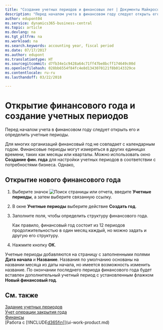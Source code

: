 ```yaml
---
title: "Создание учетных периодов и финансовых лет | Документы Майкрософт"
description: "Перед началом учета в финансовом году следует открыть его и определить учетные периоды."
author: edupont04
ms.service: dynamics365-business-central
ms.topic: article
ms.devlang: na
ms.tgt_pltfrm: na
ms.workload: na
ms.search.keywords: accounting year, fiscal period
ms.date: 07/17/2017
ms.author: edupont
ms.translationtype: HT
ms.sourcegitcommit: d7fb34e1c9428a64c71ff47be8bcff174649c00d
ms.openlocfilehash: 028bb6554f84fc4e8d1343070121f8b0143329ce
ms.contentlocale: ru-ru
ms.lasthandoff: 03/22/2018

---
```

# <a name="open-a-new-fiscal-year-and-create-accounting-periods"></a>Открытие финансового года и создание учетных периодов
Перед началом учета в финансовом году следует открыть его и определить учетные периоды.  

Для многих организаций финансовый год не совпадает с календарным годом. Финансовые периоды могут измеряться в других единицах времени, таких как месяцы или кварталы. Можно использовать окно **Создание фин. года** для настройки учетных периодов в соответствии с потребностями бизнеса. Однако,   

## <a name="to-open-a-new-fiscal-year"></a>Открытие нового финансового года
1. Выберите значок ![Поиск страницы или отчета](media/ui-search/search_small.png "Значок поиска страницы или отчета"), введите **Учетные периоды**, а затем выберите связанную ссылку.
2. В окне **Учетные периоды** выберите действие **Создать год**.
3. Заполните поля, чтобы определить структуру финансового года.

    Как правило, финансовый год состоит из 12 периодов продолжительностью в один месяц каждый, но можно задать и другую его структуру.
4. Нажмите кнопку **ОК**.

Учетные периоды добавляются на страницу с заполненными полями **Дата начала** и **Название**. Названия по умолчанию основаны на названии месяца из даты начала, но имеется возможность изменить название. По окончании последнего периода финансового года будет вставлен дополнительный учетный период с установленным флажком **Новый финансовый год**.  


## <a name="see-also"></a>См. также
[Задание учетных периодов](finance-how-specify-posting-periods.md)  
[Учет операции закрытия года](year-how-post-year-end-close-entry.md)  
[Финансы](finance.md)  
[Работа с [!INCLUDE[d365fin](includes/d365fin_md.md)]](ui-work-product.md)

